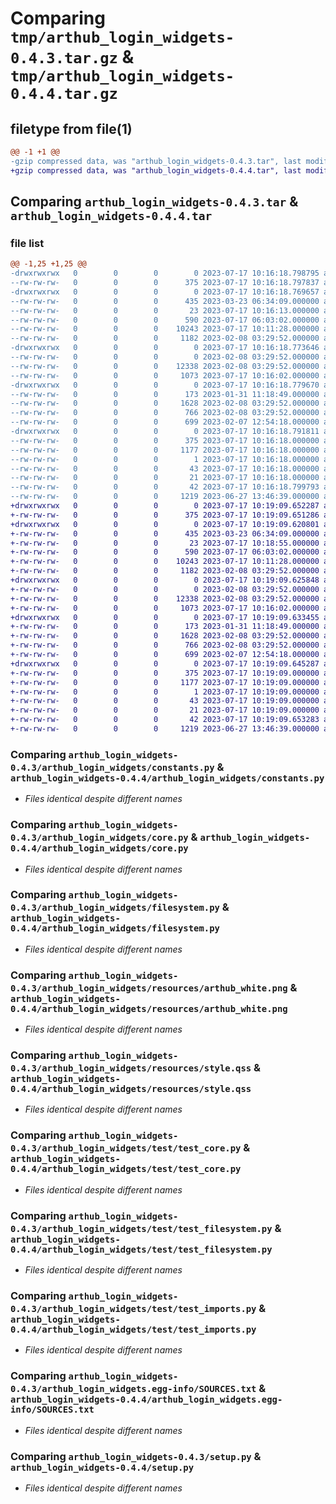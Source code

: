 # Comparing `tmp/arthub_login_widgets-0.4.3.tar.gz` & `tmp/arthub_login_widgets-0.4.4.tar.gz`

## filetype from file(1)

```diff
@@ -1 +1 @@
-gzip compressed data, was "arthub_login_widgets-0.4.3.tar", last modified: Mon Jul 17 10:16:18 2023, max compression
+gzip compressed data, was "arthub_login_widgets-0.4.4.tar", last modified: Mon Jul 17 10:19:09 2023, max compression
```

## Comparing `arthub_login_widgets-0.4.3.tar` & `arthub_login_widgets-0.4.4.tar`

### file list

```diff
@@ -1,25 +1,25 @@
-drwxrwxrwx   0        0        0        0 2023-07-17 10:16:18.798795 arthub_login_widgets-0.4.3/
--rw-rw-rw-   0        0        0      375 2023-07-17 10:16:18.797837 arthub_login_widgets-0.4.3/PKG-INFO
-drwxrwxrwx   0        0        0        0 2023-07-17 10:16:18.769657 arthub_login_widgets-0.4.3/arthub_login_widgets/
--rw-rw-rw-   0        0        0      435 2023-03-23 06:34:09.000000 arthub_login_widgets-0.4.3/arthub_login_widgets/__init__.py
--rw-rw-rw-   0        0        0       23 2023-07-17 10:16:13.000000 arthub_login_widgets-0.4.3/arthub_login_widgets/__version__.py
--rw-rw-rw-   0        0        0      590 2023-07-17 06:03:02.000000 arthub_login_widgets-0.4.3/arthub_login_widgets/constants.py
--rw-rw-rw-   0        0        0    10243 2023-07-17 10:11:28.000000 arthub_login_widgets-0.4.3/arthub_login_widgets/core.py
--rw-rw-rw-   0        0        0     1182 2023-02-08 03:29:52.000000 arthub_login_widgets-0.4.3/arthub_login_widgets/filesystem.py
-drwxrwxrwx   0        0        0        0 2023-07-17 10:16:18.773646 arthub_login_widgets-0.4.3/arthub_login_widgets/resources/
--rw-rw-rw-   0        0        0        0 2023-02-08 03:29:52.000000 arthub_login_widgets-0.4.3/arthub_login_widgets/resources/__init__.py
--rw-rw-rw-   0        0        0    12338 2023-02-08 03:29:52.000000 arthub_login_widgets-0.4.3/arthub_login_widgets/resources/arthub_white.png
--rw-rw-rw-   0        0        0     1073 2023-07-17 10:16:02.000000 arthub_login_widgets-0.4.3/arthub_login_widgets/resources/style.qss
-drwxrwxrwx   0        0        0        0 2023-07-17 10:16:18.779670 arthub_login_widgets-0.4.3/arthub_login_widgets/test/
--rw-rw-rw-   0        0        0      173 2023-01-31 11:18:49.000000 arthub_login_widgets-0.4.3/arthub_login_widgets/test/__init__.py
--rw-rw-rw-   0        0        0     1628 2023-02-08 03:29:52.000000 arthub_login_widgets-0.4.3/arthub_login_widgets/test/test_core.py
--rw-rw-rw-   0        0        0      766 2023-02-08 03:29:52.000000 arthub_login_widgets-0.4.3/arthub_login_widgets/test/test_filesystem.py
--rw-rw-rw-   0        0        0      699 2023-02-07 12:54:18.000000 arthub_login_widgets-0.4.3/arthub_login_widgets/test/test_imports.py
-drwxrwxrwx   0        0        0        0 2023-07-17 10:16:18.791811 arthub_login_widgets-0.4.3/arthub_login_widgets.egg-info/
--rw-rw-rw-   0        0        0      375 2023-07-17 10:16:18.000000 arthub_login_widgets-0.4.3/arthub_login_widgets.egg-info/PKG-INFO
--rw-rw-rw-   0        0        0     1177 2023-07-17 10:16:18.000000 arthub_login_widgets-0.4.3/arthub_login_widgets.egg-info/SOURCES.txt
--rw-rw-rw-   0        0        0        1 2023-07-17 10:16:18.000000 arthub_login_widgets-0.4.3/arthub_login_widgets.egg-info/dependency_links.txt
--rw-rw-rw-   0        0        0       43 2023-07-17 10:16:18.000000 arthub_login_widgets-0.4.3/arthub_login_widgets.egg-info/requires.txt
--rw-rw-rw-   0        0        0       21 2023-07-17 10:16:18.000000 arthub_login_widgets-0.4.3/arthub_login_widgets.egg-info/top_level.txt
--rw-rw-rw-   0        0        0       42 2023-07-17 10:16:18.799793 arthub_login_widgets-0.4.3/setup.cfg
--rw-rw-rw-   0        0        0     1219 2023-06-27 13:46:39.000000 arthub_login_widgets-0.4.3/setup.py
+drwxrwxrwx   0        0        0        0 2023-07-17 10:19:09.652287 arthub_login_widgets-0.4.4/
+-rw-rw-rw-   0        0        0      375 2023-07-17 10:19:09.651286 arthub_login_widgets-0.4.4/PKG-INFO
+drwxrwxrwx   0        0        0        0 2023-07-17 10:19:09.620801 arthub_login_widgets-0.4.4/arthub_login_widgets/
+-rw-rw-rw-   0        0        0      435 2023-03-23 06:34:09.000000 arthub_login_widgets-0.4.4/arthub_login_widgets/__init__.py
+-rw-rw-rw-   0        0        0       23 2023-07-17 10:18:55.000000 arthub_login_widgets-0.4.4/arthub_login_widgets/__version__.py
+-rw-rw-rw-   0        0        0      590 2023-07-17 06:03:02.000000 arthub_login_widgets-0.4.4/arthub_login_widgets/constants.py
+-rw-rw-rw-   0        0        0    10243 2023-07-17 10:11:28.000000 arthub_login_widgets-0.4.4/arthub_login_widgets/core.py
+-rw-rw-rw-   0        0        0     1182 2023-02-08 03:29:52.000000 arthub_login_widgets-0.4.4/arthub_login_widgets/filesystem.py
+drwxrwxrwx   0        0        0        0 2023-07-17 10:19:09.625848 arthub_login_widgets-0.4.4/arthub_login_widgets/resources/
+-rw-rw-rw-   0        0        0        0 2023-02-08 03:29:52.000000 arthub_login_widgets-0.4.4/arthub_login_widgets/resources/__init__.py
+-rw-rw-rw-   0        0        0    12338 2023-02-08 03:29:52.000000 arthub_login_widgets-0.4.4/arthub_login_widgets/resources/arthub_white.png
+-rw-rw-rw-   0        0        0     1073 2023-07-17 10:16:02.000000 arthub_login_widgets-0.4.4/arthub_login_widgets/resources/style.qss
+drwxrwxrwx   0        0        0        0 2023-07-17 10:19:09.633455 arthub_login_widgets-0.4.4/arthub_login_widgets/test/
+-rw-rw-rw-   0        0        0      173 2023-01-31 11:18:49.000000 arthub_login_widgets-0.4.4/arthub_login_widgets/test/__init__.py
+-rw-rw-rw-   0        0        0     1628 2023-02-08 03:29:52.000000 arthub_login_widgets-0.4.4/arthub_login_widgets/test/test_core.py
+-rw-rw-rw-   0        0        0      766 2023-02-08 03:29:52.000000 arthub_login_widgets-0.4.4/arthub_login_widgets/test/test_filesystem.py
+-rw-rw-rw-   0        0        0      699 2023-02-07 12:54:18.000000 arthub_login_widgets-0.4.4/arthub_login_widgets/test/test_imports.py
+drwxrwxrwx   0        0        0        0 2023-07-17 10:19:09.645287 arthub_login_widgets-0.4.4/arthub_login_widgets.egg-info/
+-rw-rw-rw-   0        0        0      375 2023-07-17 10:19:09.000000 arthub_login_widgets-0.4.4/arthub_login_widgets.egg-info/PKG-INFO
+-rw-rw-rw-   0        0        0     1177 2023-07-17 10:19:09.000000 arthub_login_widgets-0.4.4/arthub_login_widgets.egg-info/SOURCES.txt
+-rw-rw-rw-   0        0        0        1 2023-07-17 10:19:09.000000 arthub_login_widgets-0.4.4/arthub_login_widgets.egg-info/dependency_links.txt
+-rw-rw-rw-   0        0        0       43 2023-07-17 10:19:09.000000 arthub_login_widgets-0.4.4/arthub_login_widgets.egg-info/requires.txt
+-rw-rw-rw-   0        0        0       21 2023-07-17 10:19:09.000000 arthub_login_widgets-0.4.4/arthub_login_widgets.egg-info/top_level.txt
+-rw-rw-rw-   0        0        0       42 2023-07-17 10:19:09.653283 arthub_login_widgets-0.4.4/setup.cfg
+-rw-rw-rw-   0        0        0     1219 2023-06-27 13:46:39.000000 arthub_login_widgets-0.4.4/setup.py
```

### Comparing `arthub_login_widgets-0.4.3/arthub_login_widgets/constants.py` & `arthub_login_widgets-0.4.4/arthub_login_widgets/constants.py`

 * *Files identical despite different names*

### Comparing `arthub_login_widgets-0.4.3/arthub_login_widgets/core.py` & `arthub_login_widgets-0.4.4/arthub_login_widgets/core.py`

 * *Files identical despite different names*

### Comparing `arthub_login_widgets-0.4.3/arthub_login_widgets/filesystem.py` & `arthub_login_widgets-0.4.4/arthub_login_widgets/filesystem.py`

 * *Files identical despite different names*

### Comparing `arthub_login_widgets-0.4.3/arthub_login_widgets/resources/arthub_white.png` & `arthub_login_widgets-0.4.4/arthub_login_widgets/resources/arthub_white.png`

 * *Files identical despite different names*

### Comparing `arthub_login_widgets-0.4.3/arthub_login_widgets/resources/style.qss` & `arthub_login_widgets-0.4.4/arthub_login_widgets/resources/style.qss`

 * *Files identical despite different names*

### Comparing `arthub_login_widgets-0.4.3/arthub_login_widgets/test/test_core.py` & `arthub_login_widgets-0.4.4/arthub_login_widgets/test/test_core.py`

 * *Files identical despite different names*

### Comparing `arthub_login_widgets-0.4.3/arthub_login_widgets/test/test_filesystem.py` & `arthub_login_widgets-0.4.4/arthub_login_widgets/test/test_filesystem.py`

 * *Files identical despite different names*

### Comparing `arthub_login_widgets-0.4.3/arthub_login_widgets/test/test_imports.py` & `arthub_login_widgets-0.4.4/arthub_login_widgets/test/test_imports.py`

 * *Files identical despite different names*

### Comparing `arthub_login_widgets-0.4.3/arthub_login_widgets.egg-info/SOURCES.txt` & `arthub_login_widgets-0.4.4/arthub_login_widgets.egg-info/SOURCES.txt`

 * *Files identical despite different names*

### Comparing `arthub_login_widgets-0.4.3/setup.py` & `arthub_login_widgets-0.4.4/setup.py`

 * *Files identical despite different names*

